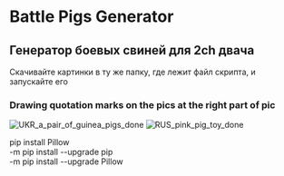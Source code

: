 # Battle Pigs Generator
## Генератор боевых свиней для 2ch двача
Скачивайте картинки в ту же папку, где лежит файл скрипта, и запускайте его

### Drawing quotation marks on the pics at the right part of pic   
![UKR_a_pair_of_guinea_pigs_done](https://user-images.githubusercontent.com/48214249/131246487-faf6b17a-03fb-4dae-987e-f50a1bc6b6e2.jpeg)
![RUS_pink_pig_toy_done](https://user-images.githubusercontent.com/48214249/131246488-f9fe4506-2bea-478e-8603-690fa63e9a9e.jpeg)

  pip install Pillow  
  -m pip install --upgrade pip  
  -m pip install --upgrade Pillow  
